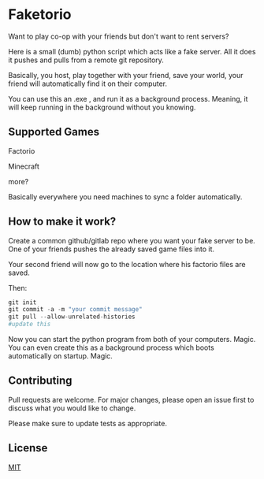 
# Faketorio

Want to play co-op with your friends but don't want to rent servers?

Here is a small (dumb) python script which acts like a fake server. All it does it pushes and pulls from a remote git repository. 

Basically, you host, play together with your friend, save your world, your friend will automatically find it on their computer. 

You can use this an .exe , and run it as a background process. Meaning, it will keep running in the background without you knowing. 

## Supported Games

Factorio 


Minecraft

more?

Basically everywhere you need machines to sync a folder automatically. 

## How to make it work?

Create a common github/gitlab repo where you want your fake server to be. One of your friends pushes the already saved game files into it. 

Your second friend will now go to the location where his factorio files are saved. 

Then:
```python
git init
git commit -a -m "your commit message"
git pull --allow-unrelated-histories
#update this
```

Now you can start the python program from both of your computers. Magic. You can even create this as a background process which boots automatically on startup. Magic. 

## Contributing

Pull requests are welcome. For major changes, please open an issue first
to discuss what you would like to change.

Please make sure to update tests as appropriate.

## License

[MIT](https://choosealicense.com/licenses/mit/)


